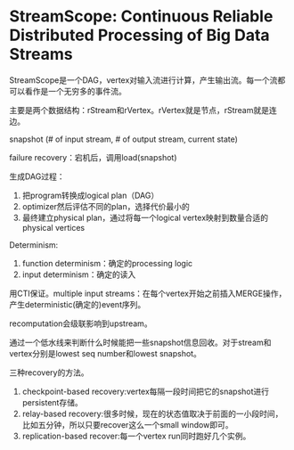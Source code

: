 # StreamScope: Continuous Reliable Distributed Processing of Big Data Streams

StreamScope是一个DAG，vertex对输入流进行计算，产生输出流。每一个流都可以看作是一个无穷多的事件流。

主要是两个数据结构：rStream和rVertex。rVertex就是节点，rStream就是连边。

snapshot (# of input stream, # of output stream, current state)

failure recovery：宕机后，调用load(snapshot)

生成DAG过程：

1. 把program转换成logical plan（DAG）
2. optimizer然后评估不同的plan，选择代价最小的
3. 最终建立physical plan，通过将每一个logical vertex映射到数量合适的physical vertices

Determinism:

1. function determinism：确定的processing logic
2. input determinism：确定的读入

用CTI保证。multiple input streams：在每个vertex开始之前插入MERGE操作，产生deterministic(确定的)event序列。

recomputation会级联影响到upstream。

通过一个低水线来判断什么时候能把一些snapshot信息回收。对于stream和vertex分别是lowest seq number和lowest snapshot。

三种recovery的方法。
1. checkpoint-based recovery:vertex每隔一段时间把它的snapshot进行persistent存储。
2. relay-based recovery:很多时候，现在的状态值取决于前面的一小段时间，比如五分钟，所以只要recover这么一个small window即可。
3. replication-based recover:每一个vertex run同时跑好几个实例。